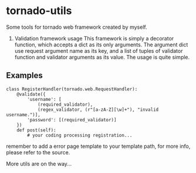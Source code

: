 tornado-utils
=============

Some tools for tornado web framework created by myself.

1. Validation framework usage
This framework is simply a decorator function, which accepts a
dict as its only arguments. The argument dict use request argument
name as its key, and a list of tuples of validator function and
validator arguments as its value. The usage is quite simple.

Examples
---------

    class RegisterHandler(tornado.web.RequestHandler):
        @validate({
            'username': [
                (required_validator),
                (regex_validator, (r"[a-zA-Z][\w]+"), "invalid username.")],
            'password': [(required_validator)]
        })
        def post(self):
            # your coding processing registration...


remember to add a error page template to your template path, for more
info, please refer to the source.

More utils are on the way...
